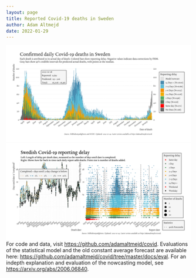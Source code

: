 ```yaml
---
layout: page
title: Reported Covid-19 deaths in Sweden
author: Adam Altmejd
date: 2022-01-29
---
```


![Graph of Swedish Covid-19 deaths with reporting delay.](deaths_lag_sweden_2022-01-29.png "Swedish Covid-19 deaths.")
![Graph of Swedish Covid-19 reporting delay in daily deaths.](lag_trend_sweden_2022-01-29.png "Trend in Swedish Covid-19 mortality reporting delay.")
For code and data, visit <https://github.com/adamaltmejd/covid>.
Evaluations of the statistical model and the old constant average forecast are available here: <https://github.com/adamaltmejd/covid/tree/master/docs/eval>.
For an indepth explanation and evaluation of the nowcasting model, see <https://arxiv.org/abs/2006.06840>.
